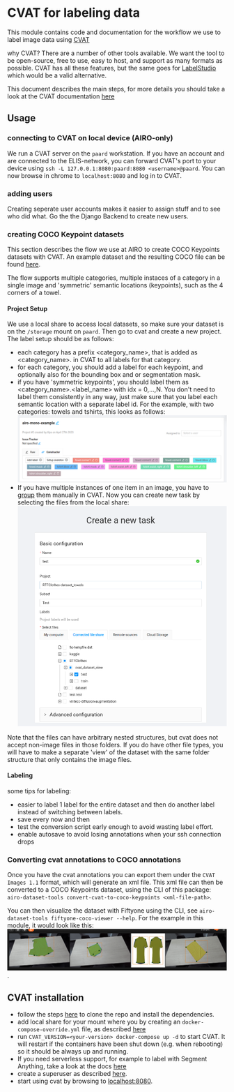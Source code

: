 # CVAT for labeling data
This module contains code and documentation for the workflow we use to label image data using [CVAT](https://www.cvat.ai/)

why CVAT? There are a number of other tools available. We want the tool to be open-source, free to use, easy to host, and support as many formats as possible. CVAT has all these features, but the same goes for [LabelStudio](https://labelstud.io/) which would be a valid alternative.

This document describes the main steps, for more details you should take a look at the CVAT documentation [here](https://opencv.github.io/cvat/docs/)
## Usage
### connecting to CVAT on local device (AIRO-only)
We run a CVAT server on the `paard` workstation. If you have an account and are connected to the ELIS-network, you can forward CVAT's port to your device using `ssh -L 127.0.0.1:8080:paard:8080 <username>@paard`. You can now browse in chrome  to `localhost:8080` and log in to CVAT.
### adding users
Creating seperate user accounts makes it easier to assign stuff and to see who did what. Go the the Django Backend to create new users.

### creating COCO Keypoint datasets
This section describes the flow we use at AIRO to create COCO Keypoints datasets with CVAT. An example dataset and the resulting COCO file can be found [here](example/).

The flow supports multiple categories, multiple instaces of a category in a single image and 'symmetric' semantic locations (keypoints), such as the 4 corners of a towel.
#### Project Setup
We use a local share to access local datasets, so make sure your dataset is on the `/storage` mount on `paard`. Then go to cvat and create a new project.
The label setup should be as follows:
- each category has a prefix <category_name>, that is added as <category_name>.<label-name> in CVAT to all labels for that category.
- for each category, you should add a label for each keypoint, and optionally also for the bounding box and or segmentation mask.
- if you have 'symmetric keypoints', you should label them as <category_name>.<label_name><idx> with idx = 0,...,N. You don't need to label them consistently in any way, just make sure that you label each semantic location with a separate label id.
For the example, with two categories: towels and tshirts, this looks as follows:
![project](docs/cvat_project.png)
- If you have multiple instances of one item in an image, you have to [group](https://opencv.github.io/cvat/docs/manual/advanced/shape-grouping/) them manually in CVAT.
Now you can create new task by selecting the files from the local share:
![task](docs/cvat_annotation_task.png)

Note that the files can have arbitrary nested structures, but cvat does not accept non-image files in those folders. If you do have other file types, you will have to make a separate 'view' of the dataset with the same folder structure that only contains the image files.


#### Labeling
some tips for labeling:
- easier to label 1 label for the entire dataset and then do another label instead of switching between labels.
- save every now and then
- test the conversion script early enough to avoid wasting label effort.
- enable autosave to avoid losing annotations when your ssh connection drops

### Converting cvat annotations to COCO annotations
Once you have the cvat annotations you can export them under the `CVAT Images 1.1` format, which will generate an xml file. This xml file can then be converted to a COCO Keypoints dataset, using the CLI of this package: `airo-dataset-tools convert-cvat-to-coco-keypoints <xml-file-path>`.

You can then visualize the dataset with Fiftyone using the CLI, see `airo-dataset-tools fiftyone-coco-viewer --help`.
For the example in this module, it would look like this:
![fiftyone](docs/fiftyone.png).


## CVAT installation
- follow the steps [here](https://opencv.github.io/cvat/docs/administration/basics/installation/) to clone the repo and install the dependencies.
- add local share for your mount where you by creating an `docker-compose-override.yml` file, as described [here](https://opencv.github.io/cvat/v1.6.0/docs/administration/basics/installation/#share-path)
- run `CVAT_VERSION=<your-version> docker-compose up -d` to start CVAT. It will restart if the containers have been shut down (e.g. when rebooting) so it should be always up and running.
- If you need serverless support, for example to label with Segment Anything, take a look at the docs [here](TODO)
- create a superuser as described [here](https://opencv.github.io/cvat/docs/administration/basics/admin-account/).
- start using cvat by browsing to [localhost:8080](localhost:8080).


